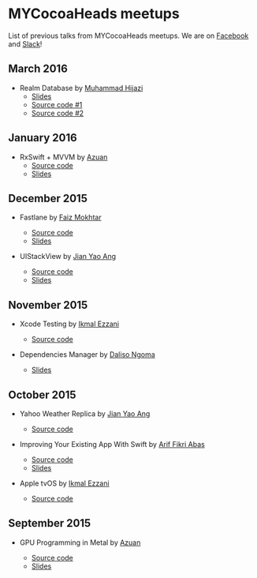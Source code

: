# MYCocoaHeads meetups
List of previous talks from MYCocoaHeads meetups. We are on <a href="https://www.facebook.com/groups/mycocoaheads/" target="_blank">Facebook</a> and <a href="http://mycocoaheads.herokuapp.com" target="_blank">Slack</a>!


## March 2016

- Realm Database by <a href="https://www.facebook.com/jayz.2.u?fref=nf" target="_blank">Muhammad Hijazi</a>
  - <a href="http://bit.ly/1Pmb94f" target="_blank">Slides</a>
  - <a href="https://github.com/irekasoft/CocoaHeads-Realm" target="_blank">Source code #1</a>
  - <a href="https://github.com/irekasoft/Realm-LoadFromFile" target="_blank">Source code #2</a>

## January 2016

- RxSwift + MVVM by <a href="https://www.facebook.com/alienxp03" target="_blank">Azuan</a>
  - <a href="https://github.com/alienxp03/HazeDemo" target="_blank">Source code</a>
  - <a href="https://speakerdeck.com/alienxp03/rxswift-plus-mvvm" target="_blank">Slides</a>

## December 2015

- Fastlane by <a href="https://www.facebook.com/mfmokhtar" target="_blank">Faiz Mokhtar</a>
  - <a href="https://github.com/faizmokhtar/fastlane-demo" target="_blank">Source code</a>
  - <a href="https://speakerdeck.com/faizmokhtar/automated-deployment-with-fastlane" target="_blank">Slides</a>

- UIStackView by <a href="https://www.facebook.com/jianyao.ang" target="_blank">Jian Yao Ang</a>
  - <a href="https://github.com/jianyaoang/Stack-em" target="_blank">Source code</a>
  - <a href="https://www.dropbox.com/s/sx4ygpgignkpl3p/Stackem.pdf?dl=0" target="_blank">Slides</a>

## November 2015

- Xcode Testing by <a href="https://www.facebook.com/ikmalezzani" target="_blank">Ikmal Ezzani</a>
  - <a href="https://github.com/ikmalezzani/CocoaheadDemo/tree/master/20151116" target="_blank">Source code</a>

- Dependencies Manager by <a href="https://www.facebook.com/dalisojngoma" target="_blank">Daliso Ngoma</a>
  - <a href="https://www.dropbox.com/sh/vewbnio5wz2o9oa/AAAE1cFLZs5H2I81LqDcLUWpa" target="_blank">Slides</a>

## October 2015


- Yahoo Weather Replica by <a href="https://www.facebook.com/jianyao.ang" target="_blank">Jian Yao Ang</a>
  - <a href="https://github.com/jianyaoang/Yahoo-Weather-Replica" target="_blank">Source code</a>

- Improving Your Existing App With Swift by <a href="https://www.facebook.com/ariffikri.abas" target="_blank">Arif Fikri Abas</a>
  - <a href="https://github.com/iamariffikri/TheElements" target="_blank">Source code</a>
  - <a href="https://speakerdeck.com/iamariffikri/improving-your-existing-app-with-swift" target="_blank">Slides</a>

- Apple tvOS by <a href="https://www.facebook.com/ikmalezzani" target="_blank">Ikmal Ezzani</a>
  - <a href="https://github.com/ikmalezzani/CocoaheadDemo" target="_blank">Source code</a>



## September 2015

- GPU Programming in Metal by <a href="https://www.facebook.com/alienxp03" target="_blank">Azuan</a>

  - <a href="https://github.com/alienxp03/MetalDemo" target="_blank">Source code</a>
  - <a href="https://speakerdeck.com/alienxp03/metal-demo" target="_blank">Slides</a>
